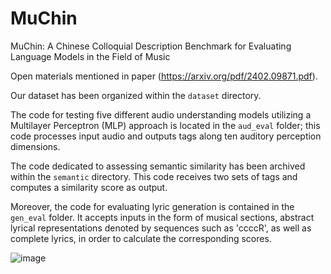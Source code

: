 # MuChin
MuChin: A Chinese Colloquial Description Benchmark for Evaluating Language Models in the Field of Music

Open materials mentioned in paper (https://arxiv.org/pdf/2402.09871.pdf).

Our dataset has been organized within the `dataset` directory. 

The code for testing five different audio understanding models utilizing a Multilayer Perceptron (MLP) approach is located in the `aud_eval` folder; this code processes input audio and outputs tags along ten auditory perception dimensions.

The code dedicated to assessing semantic similarity has been archived within the `semantic` directory. This code receives two sets of tags and computes a similarity score as output.

Moreover, the code for evaluating lyric generation is contained in the `gen_eval` folder. It accepts inputs in the form of musical sections, abstract lyrical representations denoted by sequences such as 'ccccR', as well as complete lyrics, in order to calculate the corresponding scores.

![image](https://github.com/CarlWangChina/MuChin/assets/41322045/5dbd4bb4-0923-4304-a275-a33884b8b1d4)

